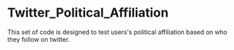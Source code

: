 # Twitter_Political_Affiliation

This set of code is designed to test users's political affiliation based on who they follow on twitter. 
